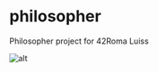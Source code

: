 # philosopher

Philosopher project for 42Roma Luiss

![alt](https://i.pinimg.com/236x/b3/02/5e/b3025ed03577b0b24766ca5bb3120dd5--rene-descartes-teaching-culture.jpg)
